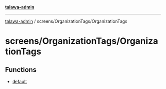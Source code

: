 [**talawa-admin**](../../../README.md)

***

[talawa-admin](../../../README.md) / screens/OrganizationTags/OrganizationTags

# screens/OrganizationTags/OrganizationTags

## Functions

- [default](functions/default.md)
